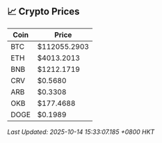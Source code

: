 ## 📈 Crypto Prices

| Coin | Price |
| ---- | ----- |
| BTC | $112055.2903 |
| ETH | $4013.2013 |
| BNB | $1212.1719 |
| CRV | $0.5680 |
| ARB | $0.3308 |
| OKB | $177.4688 |
| DOGE | $0.1989 |

_Last Updated: 2025-10-14 15:33:07.185 +0800 HKT_